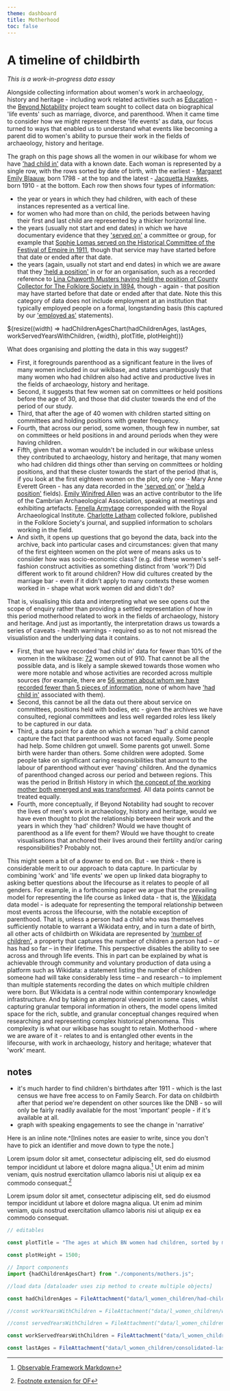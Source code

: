 ```yaml
---
theme: dashboard
title: Motherhood
toc: false
---
```


# A timeline of childbirth

*This is a work-in-progress data essay*

Alongside collecting information about women's work in archaeology, history and heritage - including work related activities such as [Education](https://beyond-notability.github.io/bn_framework/education.html) - the [Beyond Notability](https://beyondnotability.org/) project team sought to collect data on biographical 'life events' such as marriage, divorce, and parenthood. When it came time to consider how we might represent these 'life events' as data, our focus turned to ways that enabled us to understand what events like becoming a parent did to women's ability to pursue their work in the fields of archaeology, history and heritage.

The graph on this page shows all the women in our wikibase for whom we have ['had child in'](https://beyond-notability.wikibase.cloud/wiki/Special:WhatLinksHere/Property:P131) data with a known date. Each woman is represented by a single row, with the rows sorted by date of birth, with the earliest - [Margaret Emily Blaauw](https://beyond-notability.wikibase.cloud/wiki/Item:Q3658), born 1798 - at the top and the latest - [Jacquetta Hawkes](https://beyond-notability.wikibase.cloud/wiki/Item:Q106), born 1910 - at the bottom. Each row then shows four types of information:

- the year or years in which they had children, with each of these instances represented as a vertical line.
- for women who had more than on child, the periods between having their first and last child are represented by a thicker horizontal line.
- the years (usually not start and end dates) in which we have documentary evidence that they ['served on'](https://beyond-notability.wikibase.cloud/wiki/Property:P102) a committee or group, for example that [Sophie Lomas served on the Historical Committee of the Festival of Empire in 1911](https://beyond-notability.wikibase.cloud/wiki/Item:Q960), though that service may have started before that date or ended after that date.
- the years (again, usually not start and end dates) in which we are aware that they ['held a position'](https://beyond-notability.wikibase.cloud/wiki/Property:P17) in or for an organisation, such as a recorded reference to [Lina Chaworth Musters having held the position of County Collector for The Folklore Society in 1894](https://beyond-notability.wikibase.cloud/wiki/Item:Q998), though - again - that position may have started before that date or ended after that date. Note this this category of data does not include employment at an institution that typically employed people on a formal, longstanding basis (this captured by our ['employed as'](https://beyond-notability.wikibase.cloud/wiki/Property:P105) statements).

<div class="grid grid-cols-1">
  <div class="card">
    ${resize((width) => hadChildrenAgesChart(hadChildrenAges, lastAges, workServedYearsWithChildren, {width}, plotTitle, plotHeight))}
  </div>
</div>

What does organising and plotting the data in this way suggest?

- First, it foregrounds parenthood as a significant feature in the lives of many women included in our wikibase, and states unambigously that many women who had children also had active and productive lives in the fields of archaeology, history and heritage.
- Second, it suggests that few women sat on committees or held positions before the age of 30, and those that did cluster towards the end of the period of our study.
- Third, that after the age of 40 women with children started sitting on committees and holding positions with greater frequency.
- Fourth, that across our period, some women, though few in number, sat on committees or held positions in and around periods when they were having children.
- Fifth, given that a woman wouldn't be included in our wikibase unless they contributed to archaeology, history and heritage, that many women who had children did things other than serving on committees or holding positions, and that these cluster towards the start of the period (that is, if you look at the first eighteen women on the plot, only one - Mary Anne Everett Green - has any data recorded in the ['served on'](https://beyond-notability.wikibase.cloud/wiki/Property:P102) or ['held a position'](https://beyond-notability.wikibase.cloud/wiki/Property:P17) fields). [Emily Winifred Allen](https://beyond-notability.wikibase.cloud/wiki/Item:Q488) was an active contributor to the life of the Cambrian Archaeological Association, speaking at meetings and exhibiting artefacts. [Fenella Armytage](https://beyond-notability.wikibase.cloud/wiki/Item:Q316) corresponded with the Royal Archaeological Institute. [Charlotte Latham](https://beyond-notability.wikibase.cloud/wiki/Item:Q945) collected folklore, published in the Folklore Society's journal, and supplied information to scholars working in the field.
- And sixth, it opens up questions that go beyond the data, back into the archive, back into particular cases and circumstances: given that many of the first eighteen women on the plot were of means asks us to consiider how was socio-economic class? (e.g. did these women's self-fashion construct activities as something distinct from 'work'?) Did different work to fit around children? How did cultures created by the marriage bar - even if it didn't apply to many contexts these women worked in - shape what work women did and didn't do?

That is, visualising this data and interpreting what we see opens out the scope of enquiry rather than providing a settled representation of how in this period motherhood related to work in the fields of archaeology, history and heritage. And just as importantly, the interpretation draws us towards a series of caveats - health warnings - required so as to not not misread the visualistion and the underlying data it contains.

- First, that we have recorded 'had child in' data for fewer than 10% of the women in the wikibase: [72](https://beyond-notability.wikibase.cloud/w/index.php?title=Special:WhatLinksHere/Property:P131&limit=500) women out of 910. That cannot be all the possible data, and is likely a sample skewed towards those women who were more notable and whose activities are recorded across multiple sources (for example, there are [56 women about whom we have recorded fewer than 5 pieces of information](https://tinyurl.com/2aryjrp7), none of whom have ['had child in'](https://beyond-notability.wikibase.cloud/wiki/Property:P131) associated with them).
- Second, this cannot be all the data out there about service on committees, positions held with bodies, etc - given the archives we have consulted, regional committees and less well regarded roles less likely to be captured in our data.
- Third, a data point for a date on which a woman 'had' a child cannot capture the fact that parenthood was not faced equally. Some people had help. Some children got unwell. Some parents got unwell. Some birth were harder than others. Some children were adopted. Some people take on significant caring responsibilities that amount to the labour of parenthood without ever 'having' children. And the dynamics of parenthood changed across our period and between regions. This was the period in British History in which [the concept of the working mother both emerged and was transformed](https://www.bloomsbury.com/uk/double-lives-9781408870761/). All data points cannot be treated equally.
- Fourth, more conceptually, if Beyond Notability had sought to recover the lives of men's work in archaeology, history and heritage, would we have even thought to plot the relationship between their work and the years in which they 'had' children? Would we have thought of parenthood as a life event for them? Would we have thought to create visualisations that anchored their lives around their fertility and/or caring responsibilities? Probably not.

This might seem a bit of a downer to end on. But - we think - there is considerable merit to our approach to data capture. In particular by combining 'work' and 'life events' we open up linked data biography to asking better questions about the lifecourse as it relates to people of all genders. For example, in a forthcoming paper we argue that the prevailing model for representing the life course as linked data - that is, the [Wikidata](https://www.wikidata.org/) data model - is adequate for representing the temporal relationship between most events across the lifecourse, with the notable exception of parenthood. That is, unless a person had a child who was themselves sufficiently notable to warrant a Wikidata entry, and in turn a date of birth, all other acts of childbirth on Wikidata are represented by [‘number of children’](https://www.wikidata.org/wiki/Property:P1971), a property that captures the number of children a person had – or has had so far – in their lifetime. This perspective disables the ability to see across and through life events. This in part can be explained by what is achievable through community and voluntary production of data using a platform such as Wikidata: a statement listing the number of children someone had will take considerably less time – and research – to implement than multiple statements recording the dates on which multiple children were born. But Wikidata is a central node within contemporary knowledge infrastructure. And by taking an atemporal viewpoint in some cases, whilst capturing granular temporal information in others, the model opens limited space for the rich, subtle, and granular conceptual changes required when researching and representing complex historical phenomena. This complexity is what our wikibase has sought to retain. Motherhood - where we are aware of it - relates to and is entangled other events in the lifecourse, with work in archaeology, history and heritage; whatever that 'work' meant.

## notes

- it's much harder to find children's birthdates after 1911 - which is the last census we have free access to on Family Search. For data on childbirth after that period we're dependent on other sources like the DNB - so will only be fairly readily available for the most 'important' people - if it's available at all.
- graph with speaking engagements to see the change in 'narrative'


Here is an inline note.^[Inlines notes are easier to write, since
you don't have to pick an identifier and move down to type the
note.]

Lorem ipsum dolor sit amet, consectetur adipiscing elit, sed do eiusmod tempor incididunt ut labore et dolore magna aliqua.[^1] Ut enim ad minim veniam, quis nostrud exercitation ullamco laboris nisi ut aliquip ex ea commodo consequat.[^2] 

Lorem ipsum dolor sit amet, consectetur adipiscing elit, sed do eiusmod tempor incididunt ut labore et dolore magna aliqua. Ut enim ad minim veniam, quis nostrud exercitation ullamco laboris nisi ut aliquip ex ea commodo consequat. 


[^1]: [Observable Framework Markdown](https://observablehq.com/framework/markdown)
[^2]: [Footnote extension for OF](https://observablehq.observablehq.cloud/framework-example-markdown-it-footnote/)

```js
// editables

const plotTitle = "The ages at which BN women had children, sorted by mothers' dates of birth";

const plotHeight = 1500;
```

```js
// Import components
import {hadChildrenAgesChart} from "./components/mothers.js";
```

```js
//load data [dataloader uses zip method to create multiple objects]

const hadChildrenAges = FileAttachment("data/l_women_children/had-children-ages.csv").csv({typed: true});

//const workYearsWithChildren = FileAttachment("data/l_women_children/work-years-with-children.csv").csv({typed:true});

//const servedYearsWithChildren = FileAttachment("data/l_women_children/served-years-with-children.csv").csv({typed:true});

const workServedYearsWithChildren = FileAttachment("data/l_women_children/work-served-years-with-children.csv").csv({typed:true});

const lastAges = FileAttachment("data/l_women_children/consolidated-last-ages.csv").csv({typed:true});

```
